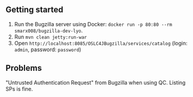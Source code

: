 ## Getting started

1. Run the Bugzilla server using Docker: `docker run -p 80:80 --rm smarx008/bugzilla-dev-lyo`. 
2. Run `mvn clean jetty:run-war`
3. Open `http://localhost:8085/OSLC4JBugzilla/services/catalog` (login: `admin`, password: `password`)

## Problems

"Untrusted Authentication Request" from Bugzilla when using QC. Listing SPs is fine.